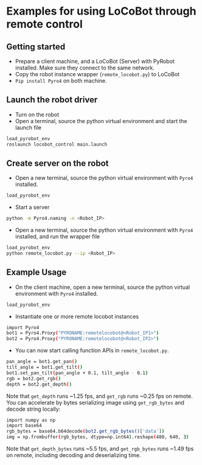 # Examples for using LoCoBot through remote control


## Getting started

* Prepare a client machine, and a LoCoBot (Server) with PyRobot installed. Make sure they connect to the same network.
* Copy the robot instance wrapper (`remote_locobot.py`) to LoCoBot
* `Pip install Pyro4` on both machine.

## Launch the robot driver

* Turn on the robot
* Open a terminal, source the python virtual environment and start the launch file
```bash
load_pyrobot_env
roslaunch locobot_control main.launch
```

## Create server on the robot

* Open a new terminal, source the python virtual environment with `Pyro4` installed.  

```bash
load_pyrobot_env
```

* Start a server

```bash
python -m Pyro4.naming -n <Robot_IP>
```

* Open a new terminal, source the python virtual environment with `Pyro4` installed, and run the wrapper file

```bash
load_pyrobot_env
python remote_locobot.py --ip <Robot_IP>
```

## Example Usage

* On the client machine, open a new terminal, source the python virtual environment with `Pyro4` installed.  

```bash
load_pyrobot_env
```

* Instantiate one or more remote locobot instances

```bash
import Pyro4
bot1 = Pyro4.Proxy("PYRONAME:remotelocobot@<Robot_IP1>")
bot2 = Pyro4.Proxy("PYRONAME:remotelocobot@<Robot_IP2>")
```

* You can now start calling function APIs in `remote_locobot.py`.

```bash
pan_angle = bot1.get_pan()
tilt_angle = bot1.get_tilt()
bot1.set_pan_tilt(pan_angle + 0.1, tilt_angle - 0.1)
rgb = bot2.get_rgb()
depth = bot2.get_depth()
```

Note that `get_depth` runs ~1.25 fps, and `get_rgb` runs ~0.25 fps on remote. You can accelerate by bytes serializing image using `get_rgb_bytes` and decode string locally:

```bash
import numpy as np
import base64
rgb_bytes = base64.b64decode(bot2.get_rgb_bytes()['data'])
img = np.frombuffer(rgb_bytes, dtype=np.int64).reshape(480, 640, 3)
```

Note that `get_depth_bytes` runs ~5.5 fps, and `get_rgb_bytes` runs ~1.49 fps on remote, including decoding and deserializing time.
